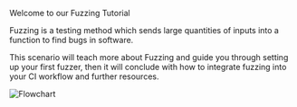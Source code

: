 Welcome to our Fuzzing Tutorial

Fuzzing is a testing method which sends large quantities of inputs into a function to find bugs in software.

This scenario will teach more about Fuzzing and guide you through setting up your first fuzzer, then it will conclude with how to integrate fuzzing into your CI workflow and further resources.



![Flowchart](root/FuzzFlowChartV2.png)
